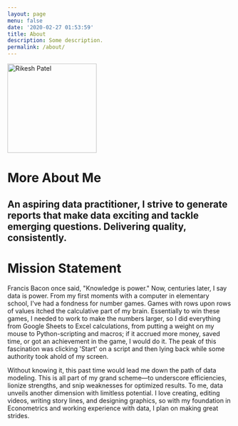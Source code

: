 ```yaml
---
layout: page
menu: false
date: '2020-02-27 01:53:59'
title: About
description: Some description.
permalink: /about/
---
```


<img class="img-rounded" src="/assets/img/uploads/profile.png" alt="Rikesh Patel" width="200">

# More About Me
## An aspiring data practitioner, I strive to generate reports that make data exciting and tackle emerging questions. Delivering quality, consistently.

# Mission Statement
Francis Bacon once said, "Knowledge is power." Now, centuries later, I say data is power. From my first moments with a computer in elementary school, I've had a fondness for number games. Games with rows upon rows of values itched the calculative part of my brain. Essentially to win these games, I needed to work to make the numbers larger, so I did everything from Google Sheets to Excel calculations, from putting a weight on my mouse to Python-scripting and macros; if it accrued more money, saved time, or got an achievement in the game, I would do it. The peak of this fascination was clicking 'Start' on a script and then lying back while some authority took ahold of my screen.

Without knowing it, this past time would lead me down the path of data modeling. This is all part of my grand scheme—to underscore efficiencies, lionize strengths, and snip weaknesses for optimized results. To me, data unveils another dimension with limitless potential. I love creating, editing videos, writing story lines, and designing graphics, so with my foundation in Econometrics and working experience with data, I plan on making great strides.
